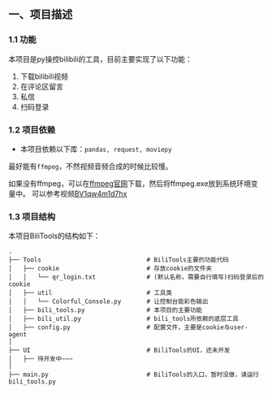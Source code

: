 ## 一、项目描述

### 1.1 功能
本项目是py操控bilibili的工具，目前主要实现了以下功能：
1. 下载bilibili视频
2. 在评论区留言
3. 私信
4. 扫码登录

### 1.2 项目依赖
- 本项目依赖以下库：`pandas, request, moviepy`

最好能有`ffmpeg`，不然视频音频合成的时候比较慢。

如果没有ffmpeg，可以在[ffmpeg官网](https://ffmpeg.org/download.html)下载，然后将ffmpeg.exe放到系统环境变量中。
可以参考视频[BV1qw4m1d7hx](https://www.bilibili.com/video/BV1qw4m1d7hx/)

### 1.3 项目结构
本项目BiliTools的结构如下：
```
.
├── Tools                             # BiliTools主要的功能代码
│   ├── cookie                        # 存放cookie的文件夹
│   │   └── qr_login.txt              # (默认名称，需要自行填写)扫码登录后的cookie
│   ├── util                          # 工具类
│   │   └── Colorful_Console.py       # 让控制台能彩色输出
│   ├── bili_tools.py                 # 本项目的主要功能
│   ├── bili_util.py                  # bili_tools所依赖的底层工具
│   ├── config.py                     # 配置文件，主要是cookie与user-agent
│
├── UI                                # BiliTools的UI，还未开发
│   ├── 待开发中~~~
│
├── main.py                           # BiliTools的入口，暂时没做，请运行bili_tools.py
```
